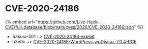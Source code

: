 # CVE-2020-24186
{% embed url="https://github.com/Live-Hack-CVE/full_database/blob/main/cves/2020/CVE-2020-24186.json" %}

* Sakura-501 ~> [CVE-2020-24186-exploit](https://www.alice-snow.ru/2020/database/cve-2020-24186/cve-2020-24186-exploit-sakura-501)
* h3v0x ~> [CVE-2020-24186-WordPress-wpDiscuz-7.0.4-RCE](https://www.alice-snow.ru/2020/database/cve-2020-24186/cve-2020-24186-wordpress-wpdiscuz-7.0.4-rce-h3v0x)